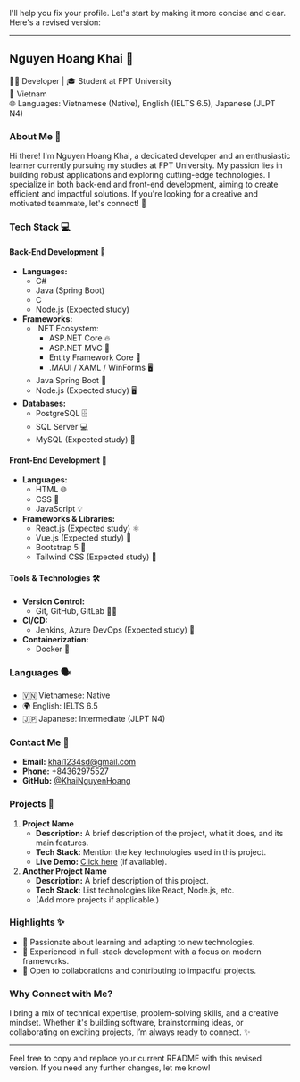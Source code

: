 I'll help you fix your profile. Let's start by making it more concise and clear. Here's a revised version:

---

## Nguyen Hoang Khai 🌟

👨‍💻 Developer | 🎓 Student at FPT University  
📍 Vietnam  
🌐 Languages: Vietnamese (Native), English (IELTS 6.5), Japanese (JLPT N4)

### About Me 👋
Hi there! I'm Nguyen Hoang Khai, a dedicated developer and an enthusiastic learner currently pursuing my studies at FPT University. My passion lies in building robust applications and exploring cutting-edge technologies. I specialize in both back-end and front-end development, aiming to create efficient and impactful solutions. If you're looking for a creative and motivated teammate, let's connect! 🤝

### Tech Stack 💻

#### Back-End Development 🌟
- **Languages:**
  - C#
  - Java (Spring Boot)
  - C
  - Node.js (Expected study)
- **Frameworks:**
  - .NET Ecosystem:
    - ASP.NET Core 🔥
    - ASP.NET MVC 🎨
    - Entity Framework Core 💾
    - .MAUI / XAML / WinForms 🖥️
  - Java Spring Boot 🚀
  - Node.js (Expected study) 🖥️
- **Databases:**
  - PostgreSQL 🗄️
  - SQL Server 💻
  - MySQL (Expected study) 🐬

#### Front-End Development 🎨
- **Languages:**
  - HTML 🌐
  - CSS 🎨
  - JavaScript 💡
- **Frameworks & Libraries:**
  - React.js (Expected study) ⚛️
  - Vue.js (Expected study) 🌿
  - Bootstrap 5 💅
  - Tailwind CSS (Expected study) 🌈

#### Tools & Technologies 🛠️
- **Version Control:**
  - Git, GitHub, GitLab 🧑‍💻
- **CI/CD:**
  - Jenkins, Azure DevOps (Expected study) 🔄
- **Containerization:**
  - Docker 🐳

### Languages 🗣️
- 🇻🇳 Vietnamese: Native
- 🌍 English: IELTS 6.5
- 🇯🇵 Japanese: Intermediate (JLPT N4)

### Contact Me 📧
- **Email:** khai1234sd@gmail.com
- **Phone:** +84362975527
- **GitHub:** [@KhaiNguyenHoang](https://github.com/KhaiNguyenHoang)

### Projects 🚀
1. **Project Name**
   - **Description:** A brief description of the project, what it does, and its main features.
   - **Tech Stack:** Mention the key technologies used in this project.
   - **Live Demo:** [Click here](#) (if available).
2. **Another Project Name**
   - **Description:** A brief description of this project.
   - **Tech Stack:** List technologies like React, Node.js, etc.
   - (Add more projects if applicable.)

### Highlights ✨
- 🌟 Passionate about learning and adapting to new technologies.
- 🚀 Experienced in full-stack development with a focus on modern frameworks.
- 🤝 Open to collaborations and contributing to impactful projects.

### Why Connect with Me?
I bring a mix of technical expertise, problem-solving skills, and a creative mindset. Whether it's building software, brainstorming ideas, or collaborating on exciting projects, I’m always ready to connect. ✨

---

Feel free to copy and replace your current README with this revised version. If you need any further changes, let me know!
